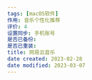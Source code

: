 ```yaml
---
tags: [macOS软件]
作用: 音乐个性化推荐
评价: 4
设置同步: 手机账号
是否已备份:
是否已重装:
title: 网易云音乐
date created: 2023-02-28
date modified: 2023-03-07
---
```

